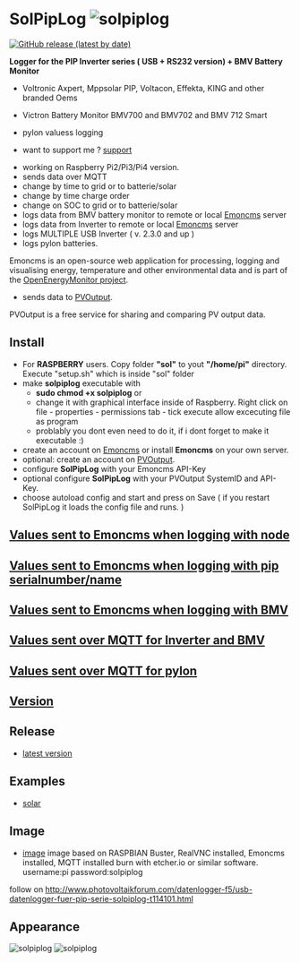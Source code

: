 # SolPipLog ![solpiplog](solpiplog.gif)

[<img alt="GitHub release (latest by date)" src="https://img.shields.io/github/v/release/njfaria/solpiplog">](https://github.com/njfaria/SolPipLog/releases)

**Logger for the PIP Inverter series ( USB + RS232 version) + BMV Battery Monitor** 
* Voltronic Axpert, Mppsolar PIP, Voltacon, Effekta, KING and other branded Oems
* Victron Battery Monitor BMV700 and BMV702 and BMV 712 Smart
* pylon valuess logging

* want to support me ? [support](https://paypal.me/solpiplog)

- working on Raspberry Pi2/Pi3/Pi4 version.
- sends data over MQTT
- change by time to grid or to batterie/solar
- change by time charge order
- change on SOC to grid or to batterie/solar
- logs data from BMV battery monitor to remote or local [Emoncms](https://emoncms.org) server
- logs data from Inverter to remote or local [Emoncms](https://emoncms.org) server
- logs MULTIPLE USB Inverter ( v. 2.3.0 and up )
- logs pylon batteries.

 Emoncms is an open-source web application for processing, logging and visualising energy, temperature and other environmental data and is part of the [OpenEnergyMonitor project](http://openenergymonitor.org).

- sends data to [PVOutput](http://www.pvoutput.org).

 PVOutput is a free service for sharing and comparing PV output data.

## Install
 * For **RASPBERRY** users. Copy folder **"sol"** to yout **"/home/pi"** directory. Execute "setup.sh" which is inside "sol" folder
 * make **solpiplog** executable with
   * **sudo chmod +x solpiplog** or 
   * change it with graphical interface inside of Raspberry. Right click on file - properties - permissions tab - tick execute allow excecuting file as program
   * problably you dont even need to do it, if i dont forget to make it executable :) 
 * create an account on [Emoncms](https://emoncms.org) or install **Emoncms** on your own server. 
 * optional: create an account on [PVOutput](http://www.pvoutput.org).
 * configure **SolPipLog** with your Emoncms API-Key
 * optional configure **SolPipLog** with your PVOutput SystemID and API-Key.
 * choose autoload config and start and press on Save ( if you restart SolPipLog it loads the config file and runs. )
   
## [Values sent to Emoncms when logging with node](/docs/emoncmsvaluesnode.md)

## [Values sent to Emoncms when logging with pip serialnumber/name](/docs/emoncmsvaluesserial.md)

## [Values sent to Emoncms when logging with BMV](/docs/emoncmsbmv.md)

## [Values sent over MQTT for Inverter and BMV ](/docs/mqttvalues.md)

## [Values sent over MQTT for pylon](/docs/mqttpylonvalues.md)

## [Version](/docs/version.md)

## Release
* [latest version](https://github.com/njfaria/SolPipLog/releases)

## Examples 
- [solar](http://solpiplog.eu)


## Image
- [image](https://ln2.sync.com/dl/bb7dfb190/d8tqu845-2hjw7brj-gtr5pd5r-bntskrb2)
image based on RASPBIAN Buster, RealVNC installed, Emoncms installed, MQTT installed
burn with etcher.io or similar software.
username:pi
password:solpiplog

follow on http://www.photovoltaikforum.com/datenlogger-f5/usb-datenlogger-fuer-pip-serie-solpiplog-t114101.html

## Appearance
![solpiplog](solpiplog1.png)
![solpiplog](solpiplog2.png)


 
